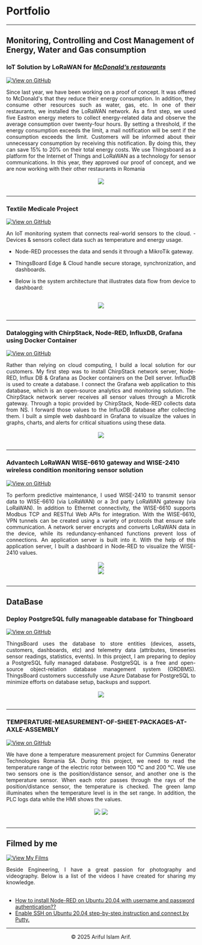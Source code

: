 # Portfolio
---
## Monitoring, Controlling and Cost Management of Energy, Water and Gas consumption

### IoT Solution by LoRaWAN for [***McDonald’s restaurants***](https://www.mcdonalds.ro/restaurante)

[![View on GitHub](https://img.shields.io/badge/GitHub-View_on_GitHub-blue?logo=GitHub)](https://github.com/arifulmrislam/McDonalds-Project)

<div style="text-align: justify">Since last year, we have been working on a proof of concept. It was offered to McDonald's that they reduce their energy consumption. In addition, they consume other resources such as water, gas, etc. In one of their restaurants, we installed the LoRaWAN network. As a first step, we used five Eastron energy meters to collect energy-related data and observe the average consumption over twenty-four hours. By setting a threshold, if the energy consumption exceeds the limit, a mail notification will be sent if the consumption exceeds the limit. Customers will be informed about their unnecessary consumption by receiving this notification. By doing this, they can save 15% to 20% on their total energy costs. We use Thingsboard as a platform for the Internet of Things and LoRaWAN as a technology for sensor communications. In this year, they approved our proof of concept, and we are now working with their other restaurants in Romania</div>
<br>
<center><img src= "images/Mcdonalds dashboard.png"/></center>
<br>

---
### Textile Medicale Project

[![View on GitHub](https://img.shields.io/badge/GitHub-View_on_GitHub-blue?logo=GitHub)](https://github.com/arifulmrislam/Project-of-Textile-Medicale/tree/main)

<div style="text-align: justify">An IoT monitoring system that connects real-world sensors to the cloud.
- Devices & sensors collect data such as temperature and energy usage.
  
- Node-RED processes the data and sends it through a MikroTik gateway.
  
- ThingsBoard Edge & Cloud handle secure storage, synchronization, and dashboards.
  
- Below is the system architecture that illustrates data flow from device to dashboard:
</div>
<br>
<center><img src="https://github.com/arifulmrislam/Project-of-Textile-Medicale/blob/main/IMG/project-of-Textile-Medicale.png"/></center>
<br>

---
### Datalogging with ChirpStack, Node-RED, InfluxDB, Grafana using Docker Container

[![View on GitHub](https://img.shields.io/badge/GitHub-View_on_GitHub-blue?logo=GitHub)](https://github.com/arifulmrislam/Datalogging-with-ChirpStack-Node-RED-InfluxDB-Grafana-with-Docker)

<div style="text-align: justify">Rather than relying on cloud computing, I build a local solution for our customers. My first step was to install ChirpStack network server, Node-RED, Influx DB & Grafana as Docker containers on the Dell server. InfluxDB is used to create a database. I connect the Grafana web application to this database, which is an open-source analytics and monitoring solution. The ChirpStack network server receives all sensor values through a Microtik gateway. Through a topic provided by ChirpStack, Node-RED collects data from NS. I forward those values to the InfluxDB database after collecting them. I built a simple web dashboard in Grafana to visualize the values in graphs, charts, and alerts for critical situations using these data.</div>
<br>
<center><img src="images/Node-Red, Grafana, Docker and Telegraf with Influxdb.png"/></center>
<br>

---
### Advantech LoRaWAN WISE-6610 gateway and WISE-2410 wireless condition monitoring sensor solution

[![View on GitHub](https://img.shields.io/badge/GitHub-View_on_GitHub-blue?logo=GitHub)](https://github.com/arifulmrislam/Advantech-LoRaWAN-WISE-6610-gateway-and-WISE-2410-wireless-condition-monitoring-sensor-solution)

<div style="text-align: justify">To perform predictive maintenance, I used WISE-2410 to transmit sensor data to WISE-6610 (via LoRaWAN) or a 3rd party LoRaWAN gateway (via LoRaWAN). In addition to Ethernet connectivity, the WISE-6610 supports Modbus TCP and RESTful Web APIs for integration. With the WISE-6610, VPN tunnels can be created using a variety of protocols that ensure safe communication. A network server encrypts and converts LoRaWAN data in the device, while its redundancy-enhanced functions prevent loss of connections. An application server is built into it. With the help of this application server, I built a dashboard in Node-RED to visualize the WISE-2410 values.</div>
<br>
<center><img src="images/System Architecture.png"></center>

<center><img src="images/Dashboard.png"></center>
<br>

---
## DataBase

### Deploy PostgreSQL fully manageable database for Thingboard

[![View on GitHub](https://img.shields.io/badge/GitHub-View_on_GitHub-blue?logo=GitHub)](https://github.com/arifulmrislam/Deploy-PostgreSQL-fully-manageable-database-for-Thingboard)

<div style="text-align: justify">ThingsBoard uses the database to store entities (devices, assets, customers, dashboards, etc) and telemetry data (attributes, timeseries sensor readings, statistics, events). In this project, I am preparing to deploy a PostgreSQL fully managed database. PostgreSQL is a free and open-source object-relation database management system (ORDBMS). ThingsBoard customers successfully use Azure Database for PostgreSQL to minimize efforts on database setup, backups and support.</div>
<br>
<center><img src="images/standalone.png"/></center>
<br>

---
### TEMPERATURE-MEASUREMENT-OF-SHEET-PACKAGES-AT-AXLE-ASSEMBLY

[![View on GitHub](https://img.shields.io/badge/GitHub-View_on_GitHub-blue?logo=GitHub)](https://github.com/arifulmrislam/TEMPERATURE-MEASUREMENT-OF-SHEET-PACKAGES-AT-AXLE-ASSEMBLY)

<div style="text-align: justify">We have done a temperature measurement project for Cummins Generator Technologies Romania SA. During this project, we need to read the temperature range of the electric rotor between 100 °C and 200 °C. We use two sensors one is the position/distance sensor, and another one is the temperature sensor. When each rotor passes through the rays of the position/distance sensor, the temperature is checked. The green lamp illuminates when the temperature level is in the set range. In addition, the PLC logs data while the HMI shows the values.</div>
<br>
<center><img src="images/Picture1.png"> <img src="images/Picture2.jpg"></center>
<br>
  
--- 
## Filmed by me

[![View My Films](https://img.shields.io/badge/YouTube-View_My_Films-grey?logo=youtube&labelColor=FF0000)](https://www.youtube.com/channel/UCED68cm6nHaAlAk0h9I3yAQ)

<div style="text-align: justify">Beside Engineering, I have a great passion for photography and videography. Below is a list of the videos I have created for sharing my knowledge.</div>
<br>

- [How to install Node-RED on Ubuntu 20.04 with username and password authentication??](https://www.youtube.com/watch?v=Y2ttfN9mOyQ&t=10s)
- [Enable SSH on Ubuntu 20.04 step-by-step instruction and connect by Putty.](https://www.youtube.com/watch?v=_Rt7UzRbeV8)

---
<center>© 2025 Ariful Islam Arif.</center>
